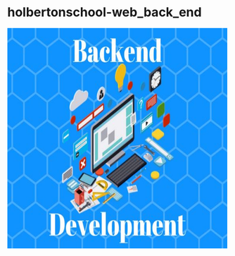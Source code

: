# holbertonschool-web_back_end

<img src="back.jpg" alt="Markdown Monster icon"
     style="width: 500px; height: 500px"/>
	 
